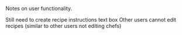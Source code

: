 Notes on user functionality.

Still need to create recipe instructions text box
Other users cannot edit recipes (similar to other users not editing chefs)
